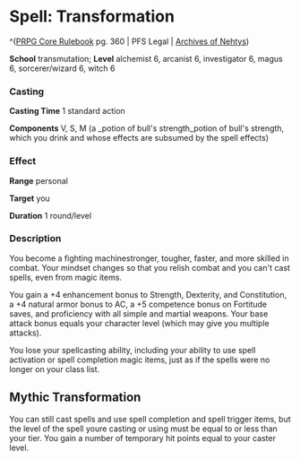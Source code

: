 # Spell: Transformation

^([PRPG Core Rulebook][ss-transformation] pg. 360 | PFS Legal | [Archives of Nehtys][sn-transformation])

**School** transmutation; **Level** alchemist 6, arcanist 6, investigator 6, magus 6, sorcerer/wizard 6, witch 6

### Casting

**Casting Time** 1 standard action  

**Components** V, S, M (a _potion of bull's strength_potion of bull's strength, which you drink and whose effects are subsumed by the spell effects)

### Effect

**Range** personal  

**Target** you  

**Duration** 1 round/level

### Description

You become a fighting machinestronger, tougher, faster, and more skilled in combat. Your mindset changes so that you relish combat and you can't cast spells, even from magic items.  

You gain a +4 enhancement bonus to Strength, Dexterity, and Constitution, a +4 natural armor bonus to AC, a +5 competence bonus on Fortitude saves, and proficiency with all simple and martial weapons. Your base attack bonus equals your character level (which may give you multiple attacks).  

You lose your spellcasting ability, including your ability to use spell activation or spell completion magic items, just as if the spells were no longer on your class list.

## Mythic Transformation

You can still cast spells and use spell completion and spell trigger items, but the level of the spell youre casting or using must be equal to or less than your tier. You gain a number of temporary hit points equal to your caster level.

[ss-transformation]: http://paizo.com/pathfinderRPG/v57
[sn-transformation]: http://www.archivesofnethys.com/SpellDisplay.aspx?ItemName=Transformation